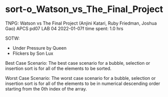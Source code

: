 # sort-o_Watson_vs_The_Final_Project
TNPG: Watson vs The Final Project (Anjini Katari, Ruby Friedman, Joshua Gao)
APCS pd07
LAB 04
2022-01-07f
time spent: 1.0 hrs

SOTW:
  - Under Pressure by Queen
  - Flickers by Son Lux

Best Case Scenario:
  The best case scenario for a bubble, selection or insertion sort is for all 
  of the elements to be sorted. 

Worst Case Scenario:
  The worst case scenario for a bubble, selection or insertion sort is for all 
  of the elements to be in numerical descending order starting from the 0th 
  index of the array. 
